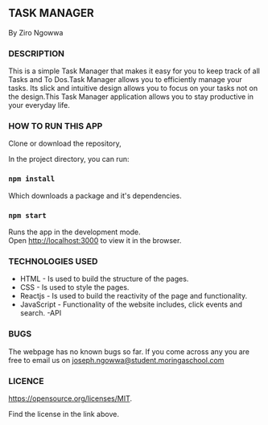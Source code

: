 ## TASK MANAGER
By Ziro Ngowwa

### DESCRIPTION
This is a simple Task Manager that makes it easy for you to keep track of all Tasks and To Dos.Task Manager allows you to efficiently manage your tasks.  Its slick and intuitive design allows you to focus on your tasks not on the design.This Task Manager application allows you to stay productive in your everyday life.

### HOW TO RUN THIS APP
Clone or download the repository,

In the project directory, you can run:

### `npm install`
Which downloads a package and it's dependencies.
### `npm start`
Runs the app in the development mode.<br />
Open [http://localhost:3000](http://localhost:3000) to view it in the browser.

### TECHNOLOGIES USED
- HTML - Is used to build the structure of the pages.
- CSS - Is used to style the pages.
- Reactjs - Is used to build the reactivity of the page and functionality.
- JavaScript - Functionality of the website includes, click events and search.
-API



### BUGS
The webpage has no known bugs so far. If you come across any you are free to email us on joseph.ngowwa@student.moringaschool.com

### LICENCE
https://opensource.org/licenses/MIT.

Find the license in the link above.



